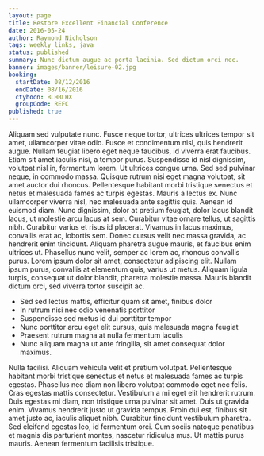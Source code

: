 ```yaml
---
layout: page
title: Restore Excellent Financial Conference
date: 2016-05-24
author: Raymond Nicholson
tags: weekly links, java
status: published
summary: Nunc dictum augue ac porta lacinia. Sed dictum orci nec.
banner: images/banner/leisure-02.jpg
booking:
  startDate: 08/12/2016
  endDate: 08/16/2016
  ctyhocn: BLHBLHX
  groupCode: REFC
published: true
---
```

Aliquam sed vulputate nunc. Fusce neque tortor, ultrices ultrices tempor sit amet, ullamcorper vitae odio. Fusce et condimentum nisl, quis hendrerit augue. Nullam feugiat libero eget neque faucibus, id viverra erat faucibus. Etiam sit amet iaculis nisi, a tempor purus. Suspendisse id nisl dignissim, volutpat nisl in, fermentum lorem. Ut ultrices congue urna. Sed sed pulvinar neque, in commodo massa. Quisque rutrum nisi eget magna volutpat, sit amet auctor dui rhoncus. Pellentesque habitant morbi tristique senectus et netus et malesuada fames ac turpis egestas. Mauris a lectus ex.
Nunc ullamcorper viverra nisl, nec malesuada ante sagittis quis. Aenean id euismod diam. Nunc dignissim, dolor at pretium feugiat, dolor lacus blandit lacus, ut molestie arcu lacus at sem. Curabitur vitae ornare tellus, ut sagittis nibh. Curabitur varius et risus id placerat. Vivamus in lacus maximus, convallis erat ac, lobortis sem. Donec cursus velit nec massa gravida, ac hendrerit enim tincidunt. Aliquam pharetra augue mauris, et faucibus enim ultrices ut. Phasellus nunc velit, semper ac lorem ac, rhoncus convallis purus. Lorem ipsum dolor sit amet, consectetur adipiscing elit. Nullam ipsum purus, convallis at elementum quis, varius ut metus. Aliquam ligula turpis, consequat ut dolor blandit, pharetra molestie massa. Mauris blandit dictum orci, sed viverra tortor suscipit ac.

* Sed sed lectus mattis, efficitur quam sit amet, finibus dolor
* In rutrum nisi nec odio venenatis porttitor
* Suspendisse sed metus id dui porttitor tempor
* Nunc porttitor arcu eget elit cursus, quis malesuada magna feugiat
* Praesent rutrum magna at nulla fermentum iaculis
* Nunc aliquam magna ut ante fringilla, sit amet consequat dolor maximus.

Nulla facilisi. Aliquam vehicula velit et pretium volutpat. Pellentesque habitant morbi tristique senectus et netus et malesuada fames ac turpis egestas. Phasellus nec diam non libero volutpat commodo eget nec felis. Cras egestas mattis consectetur. Vestibulum a mi eget elit hendrerit rutrum. Duis egestas mi diam, non tristique urna pulvinar sit amet. Duis ut gravida enim. Vivamus hendrerit justo ut gravida tempus. Proin dui est, finibus sit amet justo ac, iaculis aliquet nibh. Curabitur tincidunt vestibulum pharetra. Sed eleifend egestas leo, id fermentum orci. Cum sociis natoque penatibus et magnis dis parturient montes, nascetur ridiculus mus. Ut mattis purus mauris. Aenean fermentum facilisis tristique.
